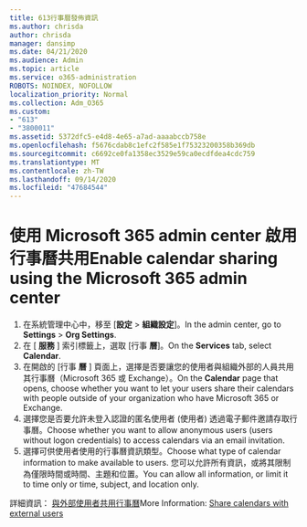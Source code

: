 ```yaml
---
title: 613行事曆發佈資訊
ms.author: chrisda
author: chrisda
manager: dansimp
ms.date: 04/21/2020
ms.audience: Admin
ms.topic: article
ms.service: o365-administration
ROBOTS: NOINDEX, NOFOLLOW
localization_priority: Normal
ms.collection: Adm_O365
ms.custom:
- "613"
- "3800011"
ms.assetid: 5372dfc5-e4d8-4e65-a7ad-aaaabccb758e
ms.openlocfilehash: f5676cdab8c1efc2f585e1f75323200358b369db
ms.sourcegitcommit: c6692ce0fa1358ec3529e59ca0ecdfdea4cdc759
ms.translationtype: MT
ms.contentlocale: zh-TW
ms.lasthandoff: 09/14/2020
ms.locfileid: "47684544"
---
```

# <a name="enable-calendar-sharing-using-the-microsoft-365-admin-center"></a><span data-ttu-id="160c1-102">使用 Microsoft 365 admin center 啟用行事曆共用</span><span class="sxs-lookup"><span data-stu-id="160c1-102">Enable calendar sharing using the Microsoft 365 admin center</span></span>

1. <span data-ttu-id="160c1-103">在系統管理中心中，移至 [**設定**   >   **組織設定**]。</span><span class="sxs-lookup"><span data-stu-id="160c1-103">In the admin center, go to  **Settings**  >  **Org Settings**.</span></span>
2. <span data-ttu-id="160c1-104">在 [  **服務**  ] 索引標籤上，選取 [行事  **曆**]。</span><span class="sxs-lookup"><span data-stu-id="160c1-104">On the  **Services**  tab, select  **Calendar**.</span></span>
3. <span data-ttu-id="160c1-105">在開啟的 [行事  **曆**  ] 頁面上，選擇是否要讓您的使用者與組織外部的人員共用其行事曆（Microsoft 365 或 Exchange）。</span><span class="sxs-lookup"><span data-stu-id="160c1-105">On the  **Calendar**  page that opens, choose whether you want to let your users share their calendars with people outside of your organization who have Microsoft 365 or Exchange.</span></span>
4. <span data-ttu-id="160c1-106">選擇您是否要允許未登入認證的匿名使用者 (使用者) 透過電子郵件邀請存取行事曆。</span><span class="sxs-lookup"><span data-stu-id="160c1-106">Choose whether you want to allow anonymous users (users without logon credentials) to access calendars via an email invitation.</span></span>
5. <span data-ttu-id="160c1-107">選擇可供使用者使用的行事曆資訊類型。</span><span class="sxs-lookup"><span data-stu-id="160c1-107">Choose what type of calendar information to make available to users.</span></span> <span data-ttu-id="160c1-108">您可以允許所有資訊，或將其限制為僅限時間或時間、主題和位置。</span><span class="sxs-lookup"><span data-stu-id="160c1-108">You can allow all information, or limit it to time only or time, subject, and location only.</span></span>

<span data-ttu-id="160c1-109">詳細資訊： [與外部使用者共用行事曆](https://docs.microsoft.com/microsoft-365/admin/manage/share-calendars-with-external-users)</span><span class="sxs-lookup"><span data-stu-id="160c1-109">More Information: [Share calendars with external users](https://docs.microsoft.com/microsoft-365/admin/manage/share-calendars-with-external-users)</span></span>
